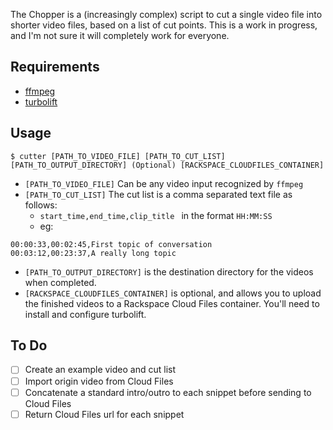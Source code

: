 The Chopper is a (increasingly complex) script to cut a single video file into shorter video files, based on a list of cut points. This is a work in progress, and I'm not sure it will completely work for everyone.

## Requirements

- [ffmpeg](https://ffmpeg.org/download.html)
- [turbolift](https://github.com/cloudnull/turbolift)

## Usage

    $ cutter [PATH_TO_VIDEO_FILE] [PATH_TO_CUT_LIST] [PATH_TO_OUTPUT_DIRECTORY] (Optional) [RACKSPACE_CLOUDFILES_CONTAINER]

- `[PATH_TO_VIDEO_FILE]` Can be any video input recognized by `ffmpeg`
- `[PATH_TO_CUT_LIST]` The cut list is a comma separated text file as follows:
  - `start_time,end_time,clip_title ` in the format `HH:MM:SS`
  - eg:
```
00:00:33,00:02:45,First topic of conversation
00:03:12,00:23:37,A really long topic
```
- `[PATH_TO_OUTPUT_DIRECTORY]` is the destination directory for the videos when completed.
- `[RACKSPACE_CLOUDFILES_CONTAINER]` is optional, and allows you to upload the finished videos to a Rackspace Cloud Files container. You'll need to install and configure turbolift.

## To Do

- [ ] Create an example video and cut list
- [ ] Import origin video from Cloud Files
- [ ] Concatenate a standard intro/outro to each snippet before sending to Cloud Files
- [ ] Return Cloud Files url for each snippet
